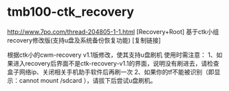 tmb100-ctk_recovery
===================
http://www.7po.com/thread-204805-1-1.html
[Recovery+Root] 基于ctk小组recovery修改版(支持u盘及系统备份恢复功能)   [复制链接]

根据ctk小的cwm-recovery v1.1版修改，使其支持u盘刷机
使用时需注意：
1、如果进入recovery后界面不是ctk-recovery-v1.1的界面，说明没有刷进去，请检查盒子网络ip、关闭相关手机助手软件后再刷一次
2、如果你的tf不能被识别（即显示：cannot mount /sdcard ），请拔下后尝试u盘刷机。
